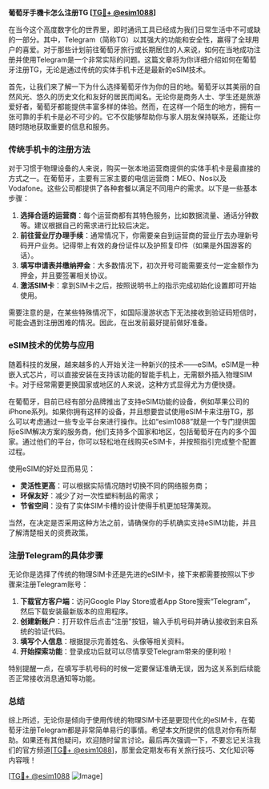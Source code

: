 **葡萄牙手機卡怎么注册TG [[TG💪+ @esim1088](https://t.me/s/esim1088)]**

在当今这个高度数字化的世界里，即时通讯工具已经成为我们日常生活中不可或缺的一部分。其中，Telegram（简称TG）以其强大的功能和安全性，赢得了全球用户的喜爱。对于那些计划前往葡萄牙旅行或长期居住的人来说，如何在当地成功注册并使用Telegram是一个非常实际的问题。这篇文章将为你详细介绍如何在葡萄牙注册TG，无论是通过传统的实体手机卡还是最新的eSIM技术。

首先，让我们来了解一下为什么选择葡萄牙作为你的目的地。葡萄牙以其美丽的自然风光、悠久的历史文化和友好的居民而闻名。无论你是商务人士、学生还是旅游爱好者，葡萄牙都能提供丰富多样的体验。然而，在这样一个陌生的地方，拥有一张可靠的手机卡是必不可少的。它不仅能够帮助你与家人朋友保持联系，还能让你随时随地获取重要的信息和服务。

### **传统手机卡的注册方法**

对于习惯于物理设备的人来说，购买一张本地运营商提供的实体手机卡是最直接的方式之一。在葡萄牙，主要有三家主要的电信运营商：MEO、Nos以及Vodafone。这些公司都提供了各种套餐以满足不同用户的需求。以下是一些基本步骤：

1. **选择合适的运营商**：每个运营商都有其特色服务，比如数据流量、通话分钟数等。建议根据自己的需求进行比较后决定。
2. **前往营业厅办理手续**：通常情况下，你需要亲自到运营商的营业厅去办理新号码开户业务。记得带上有效的身份证件以及护照复印件（如果是外国游客的话）。
3. **填写申请表并缴纳押金**：大多数情况下，初次开号可能需要支付一定金额作为押金，并且要签署相关协议。
4. **激活SIM卡**：拿到SIM卡之后，按照说明书上的指示完成初始化设置即可开始使用。

需要注意的是，在某些特殊情况下，如国际漫游状态下无法接收到验证码短信时，可能会遇到注册困难的情况。因此，在出发前最好提前做好准备。

### **eSIM技术的优势与应用**

随着科技的发展，越来越多的人开始关注一种新兴的技术——eSIM。eSIM是一种嵌入式芯片，可以直接安装在支持该功能的智能手机上，无需额外插入物理SIM卡。对于经常需要更换国家或地区的人来说，这种方式显得尤为方便快捷。

在葡萄牙，目前已经有部分品牌推出了支持eSIM功能的设备，例如苹果公司的iPhone系列。如果你拥有这样的设备，并且想要尝试使用eSIM卡来注册TG，那么可以考虑通过一些专业平台来进行操作。比如“esim1088”就是一个专门提供国际eSIM解决方案的服务商，他们支持多个国家和地区，包括葡萄牙在内的多个国家。通过他们的平台，你可以轻松地在线购买eSIM卡，并按照指引完成整个配置过程。

使用eSIM的好处显而易见：
- **灵活性更高**：可以根据实际情况随时切换不同的网络服务商；
- **环保友好**：减少了对一次性塑料制品的需求；
- **节省空间**：没有了实体SIM卡槽的设计使得手机更加轻薄美观。

当然，在决定是否采用这种方法之前，请确保你的手机确实支持eSIM功能，并且了解清楚相关的资费政策。

### **注册Telegram的具体步骤**

无论你是选择了传统的物理SIM卡还是先进的eSIM卡，接下来都需要按照以下步骤来注册Telegram账号：

1. **下载官方客户端**：访问Google Play Store或者App Store搜索“Telegram”，然后下载安装最新版本的应用程序。
2. **创建新账户**：打开软件后点击“注册”按钮，输入手机号码并确认接收到来自系统的验证代码。
3. **填写个人信息**：根据提示完善姓名、头像等相关资料。
4. **开始探索功能**：登录成功后就可以尽情享受Telegram带来的便利啦！

特别提醒一点，在填写手机号码的时候一定要保证准确无误，因为这关系到后续能否正常接收消息通知等功能。

### **总结**

综上所述，无论你是倾向于使用传统的物理SIM卡还是更现代化的eSIM卡，在葡萄牙注册Telegram都是非常简单易行的事情。希望本文所提供的信息对你有所帮助。如果还有其他疑问，欢迎随时留言讨论。最后再次强调一下，不要忘记关注我们的官方频道[[TG💪+ @esim1088](https://t.me/s/esim1088)]，那里会定期发布有关旅行技巧、文化知识等内容哦！

[[TG💪+ @esim1088](https://t.me/s/esim1088) ![Image](https://i.postimg.cc/4NQfJmqS/Snipaste-2025-05-13-00-14-12.png)]
